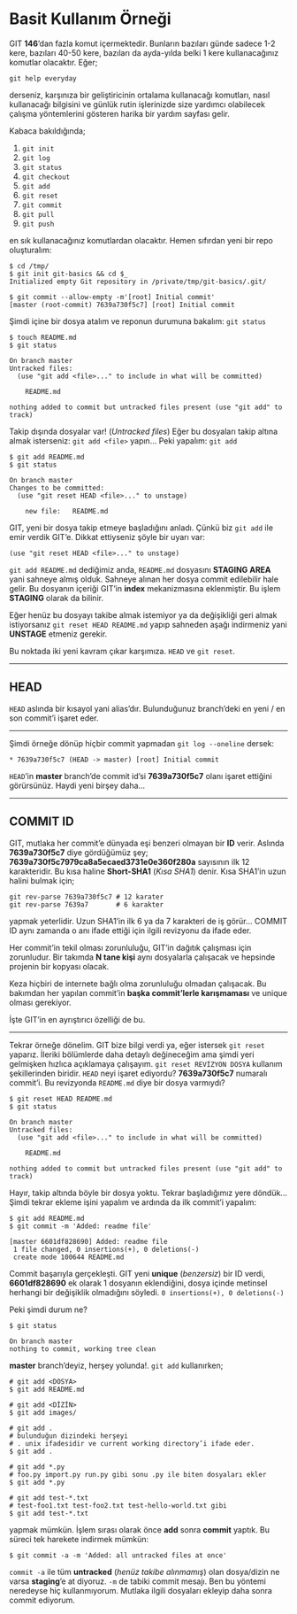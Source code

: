 # Basit Kullanım Örneği

GIT **146**’dan fazla komut içermektedir. Bunların bazıları günde sadece 1-2
kere, bazıları 40-50 kere, bazıları da ayda-yılda belki 1 kere kullanacağınız
komutlar olacaktır. Eğer;

    git help everyday

derseniz, karşınıza bir geliştiricinin ortalama kullanacağı komutları, nasıl
kullanacağı bilgisini ve günlük rutin işlerinizde size yardımcı olabilecek
çalışma yöntemlerini gösteren harika bir yardım sayfası gelir.

Kabaca bakıldığında;

1. `git init`
1. `git log`
1. `git status`
1. `git checkout`
1. `git add`
1. `git reset`
1. `git commit`
1. `git pull`
1. `git push`

en sık kullanacağınız komutlardan olacaktır. Hemen sıfırdan yeni bir repo
oluşturalım:

    $ cd /tmp/
    $ git init git-basics && cd $_
    Initialized empty Git repository in /private/tmp/git-basics/.git/
    
    $ git commit --allow-empty -m'[root] Initial commit'
    [master (root-commit) 7639a730f5c7] [root] Initial commit

Şimdi içine bir dosya atalım ve reponun durumuna bakalım: `git status`

    $ touch README.md
    $ git status
    
    On branch master
    Untracked files:
      (use "git add <file>..." to include in what will be committed)
      
    	README.md
        
    nothing added to commit but untracked files present (use "git add" to track)

Takip dışında dosyalar var! (*Untracked files*) Eğer bu dosyaları takip altına
almak isterseniz: `git add <file>` yapın... Peki yapalım: `git add`

    $ git add README.md
    $ git status
    
    On branch master
    Changes to be committed:
      (use "git reset HEAD <file>..." to unstage)
      
    	new file:   README.md
    

GIT, yeni bir dosya takip etmeye başladığını anladı. Çünkü biz `git add` ile
emir verdik GIT’e. Dikkat ettiyseniz şöyle bir uyarı var:

    (use "git reset HEAD <file>..." to unstage)

`git add README.md` dediğimiz anda, `README.md` dosyasını **STAGING AREA**
yani sahneye almış olduk. Sahneye alınan her dosya commit edilebilir hale
gelir. Bu dosyanın içeriği GIT’in **index** mekanizmasına eklenmiştir. Bu
işlem **STAGING** olarak da bilinir.

Eğer henüz bu dosyayı takibe almak istemiyor ya da değişikliği geri almak
istiyorsanız `git reset HEAD README.md` yapıp sahneden aşağı indirmeniz yani
**UNSTAGE** etmeniz gerekir.

Bu noktada iki yeni kavram çıkar karşımıza. `HEAD` ve `git reset`.

---

## HEAD

`HEAD` aslında bir kısayol yani alias’dır. Bulunduğunuz branch’deki en yeni /
en son commit’i işaret eder.

---

Şimdi örneğe dönüp hiçbir commit yapmadan `git log --oneline` dersek:

    * 7639a730f5c7 (HEAD -> master) [root] Initial commit

`HEAD`’in **master** branch’de commit id’si **7639a730f5c7** olanı işaret
ettiğini görürsünüz. Haydi yeni birşey daha...

---

## COMMIT ID

GIT, mutlaka her commit’e dünyada eşi benzeri olmayan bir **ID** verir.
Aslında **7639a730f5c7** diye gördüğümüz şey; **7639a730f5c7979ca8a5ecaed3731e0e360f280a**
sayısının ilk 12 karakteridir. Bu kısa haline **Short-SHA1** (*Kısa SHA1*) 
denir. Kısa SHA1’in uzun halini bulmak için;

    git rev-parse 7639a730f5c7 # 12 karater
    git rev-parse 7639a7       # 6 karakter

yapmak yeterlidir. Uzun SHA1’in ilk 6 ya da 7 karakteri de iş görür... COMMIT
ID aynı zamanda o anı ifade ettiği için ilgili revizyonu da ifade eder.

Her commit’in tekil olması zorunluluğu, GIT’in dağıtık çalışması için
zorunludur. Bir takımda **N tane kişi** aynı dosyalarla çalışacak ve hepsinde
projenin bir kopyası olacak. 

Keza hiçbiri de internete bağlı olma zorunluluğu olmadan çalışacak. Bu
bakımdan her yapılan commit’in **başka commit’lerle karışmaması** ve unique olması
gerekiyor. 

İşte GIT’in en ayrıştırıcı özelliği de bu.

---

Tekrar örneğe dönelim. GIT bize bilgi verdi ya, eğer istersek `git reset`
yaparız. İleriki bölümlerde daha detaylı değineceğim ama şimdi yeri gelmişken
hızlıca açıklamaya çalışayım. `git reset REVİZYON DOSYA` kullanım
şekillerinden biridir. `HEAD` neyi işaret ediyordu? **7639a730f5c7** numaralı
commit’i. Bu revizyonda `README.md` diye bir dosya varmıydı?

    $ git reset HEAD README.md
    $ git status
    
    On branch master
    Untracked files:
      (use "git add <file>..." to include in what will be committed)
      
    	README.md
        
    nothing added to commit but untracked files present (use "git add" to track)

Hayır, takip altında böyle bir dosya yoktu. Tekrar başladığımız yere döndük...
Şimdi tekrar ekleme işini yapalım ve ardında da ilk commit’i yapalım:

    $ git add README.md
    $ git commit -m 'Added: readme file'
    
    [master 6601df828690] Added: readme file
     1 file changed, 0 insertions(+), 0 deletions(-)
     create mode 100644 README.md

Commit başarıyla gerçekleşti. GIT yeni **unique** (*benzersiz*) bir ID verdi,
**6601df828690** ek olarak 1 dosyanın eklendiğini, dosya içinde metinsel
herhangi bir değişiklik olmadığını söyledi. `0 insertions(+), 0 deletions(-)`

Peki şimdi durum ne?

    $ git status
    
    On branch master
    nothing to commit, working tree clean

**master** branch’deyiz, herşey yolunda!. `git add` kullanırken;

    # git add <DOSYA>
    $ git add README.md
    
    # git add <DİZİN>
    $ git add images/
    
    # git add .
    # bulunduğun dizindeki herşeyi
    # . unix ifadesidir ve current working directory’i ifade eder.
    $ git add .
    
    # git add *.py
    # foo.py import.py run.py gibi sonu .py ile biten dosyaları ekler
    $ git add *.py
    
    # git add test-*.txt
    # test-foo1.txt test-foo2.txt test-hello-world.txt gibi
    $ git add test-*.txt

yapmak mümkün. İşlem sırası olarak önce **add** sonra **commit** yaptık. Bu
süreci tek harekete indirmek mümkün:

    $ git commit -a -m 'Added: all untracked files at once'

`commit -a` ile tüm **untracked** (*henüz takibe alınmamış*) olan dosya/dizin
ne varsa **staging**’e at diyoruz. `-m` de tabiki commit mesajı. Ben bu
yöntemi neredeyse hiç kullanmıyorum. Mutlaka ilgili dosyaları ekleyip daha
sonra commit ediyorum.